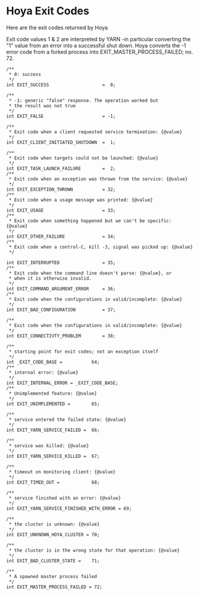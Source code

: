 <!---
~~ Licensed under the Apache License, Version 2.0 (the "License");
~~ you may not use this file except in compliance with the License.
~~ You may obtain a copy of the License at
~~
~~   http://www.apache.org/licenses/LICENSE-2.0
~~
~~ Unless required by applicable law or agreed to in writing, software
~~ distributed under the License is distributed on an "AS IS" BASIS,
~~ WITHOUT WARRANTIES OR CONDITIONS OF ANY KIND, either express or implied.
~~ See the License for the specific language governing permissions and
~~ limitations under the License. See accompanying LICENSE file.
-->

# Hoya Exit Codes

Here are the exit codes returned by Hoya

Exit code values 1 & 2 are interpreted by YARN -in particular converting the
"1" value from an error into a successful shut down. Hoya
converts the -1 error code from a forked process into EXIT_MASTER_PROCESS_FAILED;
no. 72.


    /**
     * 0: success
     */
    int EXIT_SUCCESS                    =  0;
    
    /**
     * -1: generic "false" response. The operation worked but
     * the result was not true
     */
    int EXIT_FALSE                      = -1;
    
    /**
     * Exit code when a client requested service termination: {@value}
     */
    int EXIT_CLIENT_INITIATED_SHUTDOWN  =  1;
    
    /**
     * Exit code when targets could not be launched: {@value}
     */
    int EXIT_TASK_LAUNCH_FAILURE        =  2;
    /**
     * Exit code when an exception was thrown from the service: {@value}
     */
    int EXIT_EXCEPTION_THROWN           = 32;
    /**
     * Exit code when a usage message was printed: {@value}
     */
    int EXIT_USAGE                      = 33;
    /**
     * Exit code when something happened but we can't be specific: {@value}
     */
    int EXIT_OTHER_FAILURE              = 34;
    /**
     * Exit code when a control-C, kill -3, signal was picked up: {@value}
     */
                                  
    int EXIT_INTERRUPTED                = 35;
    /**
     * Exit code when the command line doesn't parse: {@value}, or
     * when it is otherwise invalid.
     */
    int EXIT_COMMAND_ARGUMENT_ERROR     = 36;
    /**
     * Exit code when the configurations in valid/incomplete: {@value}
     */
    int EXIT_BAD_CONFIGURATION          = 37;
   
    /**
     * Exit code when the configurations in valid/incomplete: {@value}
     */
    int EXIT_CONNECTIVTY_PROBLEM        = 38;
   
    /**
     * starting point for exit codes; not an exception itself
     */
    int _EXIT_CODE_BASE =           64;
    /**
     * internal error: {@value}
     */
    int EXIT_INTERNAL_ERROR = _EXIT_CODE_BASE;
    /**
     * Unimplemented feature: {@value}
     */
    int EXIT_UNIMPLEMENTED =        65;
  
    /**
     * service entered the failed state: {@value}
     */
    int EXIT_YARN_SERVICE_FAILED =  66;
  
    /**
     * service was killed: {@value}
     */
    int EXIT_YARN_SERVICE_KILLED =  67;
  
    /**
     * timeout on monitoring client: {@value}
     */
    int EXIT_TIMED_OUT =            68;
  
    /**
     * service finished with an error: {@value}
     */
    int EXIT_YARN_SERVICE_FINISHED_WITH_ERROR = 69;
  
    /**
     * the cluster is unknown: {@value}
     */
    int EXIT_UNKNOWN_HOYA_CLUSTER = 70;
  
    /**
     * the cluster is in the wrong state for that operation: {@value}
     */
    int EXIT_BAD_CLUSTER_STATE =    71;
  
    /**
     * A spawned master process failed 
     */
    int EXIT_MASTER_PROCESS_FAILED = 72;

  
